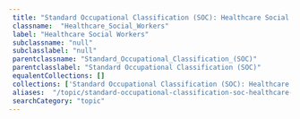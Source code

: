 ```yaml
--- 
 title: "Standard Occupational Classification (SOC): Healthcare Social Workers" 
 classname:  "Healthcare_Social_Workers" 
 label: "Healthcare Social Workers" 
 subclassname: "null" 
 subclasslabel: "null" 
 parentclassname: "Standard_Occupational_Classification_(SOC)" 
 parentclasslabel: "Standard Occupational Classification (SOC)" 
 equalentCollections: [] 
 collections: ['Standard Occupational Classification (SOC): Healthcare Social Workers']
 aliases:  "/topic/standard-occupational-classification-soc-healthcare-social-workers"  
 searchCategory: "topic" 
---
```

